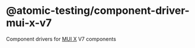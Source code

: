 # @atomic-testing/component-driver-mui-x-v7

Component drivers for [MUI X](https://mui.com) V7 components
